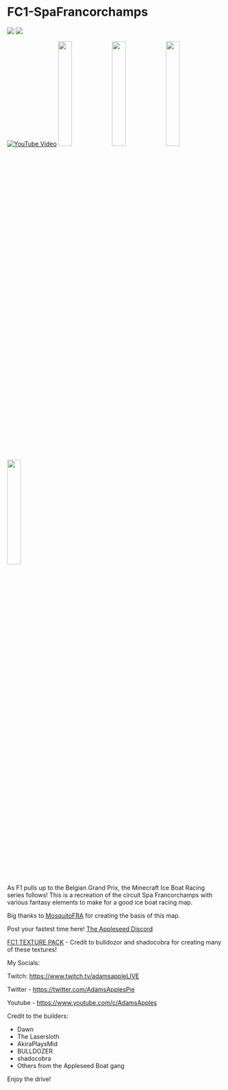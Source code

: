# FC1-SpaFrancorchamps

[![][badge-dl]][dl-latest] [![][badge-planetmc]][planetmc]

[![YouTube Video][yt-thumbnail]][yt-vidlink]
<img src="https://user-images.githubusercontent.com/96582306/147489732-f7549e01-aa50-4a7f-85b4-c67d43486039.png" width="25%"></img><img src="https://user-images.githubusercontent.com/96582306/147489753-dccf4bed-6257-44c2-a5a7-e977143fd380.png" width="25%"></img><img src="https://user-images.githubusercontent.com/96582306/147489798-b52840e7-9f13-41c1-9710-4645ffb0ea1d.png" width="25%"></img><img src="https://user-images.githubusercontent.com/96582306/147489820-a2e885d5-745e-4172-a28e-eec7dc66842a.png" width="25%"></img>




<!--
[**Direct Download**][dl-latest] 

[PlanteMinecraft Page][planetmc]
-->

As F1 pulls up to the Belgian Grand Prix, the Minecraft Ice Boat Racing series follows! This is a recreation of the circuit Spa Francorchamps with various fantasy elements to make for a good ice boat racing map.

Big thanks to [MosquitoFRA](https://www.planetminecraft.com/project/spa-francorchamps-circuit-belgium-1-12/) for creating the basis of this map. 


Post your fastest time here! [The Appleseed Discord][join-discord]

[FC1 TEXTURE PACK][dl-texture] - Credit to bulldozor and shadocobra for creating many of these textures!



My Socials:

Twitch: https://www.twitch.tv/adamsappleLIVE

Twitter - https://twitter.com/AdamsApplesPie

Youtube - https://www.youtube.com/c/AdamsApples

Credit to the builders:

- Dawn
- The Lasersloth
- AkiraPlaysMid
- BULLDOZER
- shadocobra
- Others from the Appleseed Boat gang

Enjoy the drive!

<!-- link refrences (repo-specific)-->
[dl-latest]: https://git.io/FC1-SpaFranc
[planetmc]: https://www.planetminecraft.com/project/f1-spa-francorchamps-ice-boat-racing-track-1-17-1/
[yt-vidlink]: https://www.youtube.com/watch?v=LlzW-lBKEZU
[yt-thumbnail]: https://img.youtube.com/vi/LlzW-lBKEZU/maxresdefault.jpg


<!-- link refrences (not repo-specific)-->
[dl-texture]: https://github.com/FormulaCraftOne/FC1-TexturePack/releases/latest/download/FC1.TexturePack.zip
[join-discord]: https://discord.gg/paeBnG8Csd
[badge-dl]: https://img.shields.io/badge/-Direct%20Downlod-brightgreen?style=for-the-badge
[badge-planetmc]: https://img.shields.io/badge/-PlanetMinecraft-blue?style=for-the-badge
